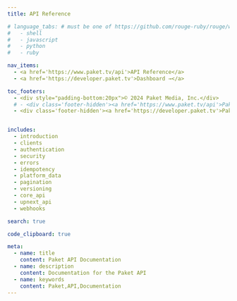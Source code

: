 ```yaml
---
title: API Reference

# language_tabs: # must be one of https://github.com/rouge-ruby/rouge/wiki/List-of-supported-languages-and-lexers
#   - shell
#   - javascript
#   - python
#   - ruby

nav_items:
  - <a href='https://www.paket.tv/api'>API Reference</a>
  - <a href='https://developer.paket.tv'>Dashboard →</a>

toc_footers:
  - <div style="padding-bottom:20px">© 2024 Paket Media, Inc.</div>
  # - <div class='footer-hidden'><a href='https://www.paket.tv/api'>Paket API Reference</a></div>
  - <div class='footer-hidden'><a href='https://developer.paket.tv'>Paket Dashboard</a></div>


includes:
  - introduction
  - clients
  - authentication
  - security
  - errors
  - idempotency
  - platform_data
  - pagination
  - versioning
  - core_api
  - upnext_api
  - webhooks

search: true

code_clipboard: true

meta:
  - name: title
    content: Paket API Documentation
  - name: description
    content: Documentation for the Paket API
  - name: keywords
    content: Paket,API,Documentation
---
```


